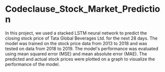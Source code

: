 # Codeclause_Stock_Market_Prediction


In this project, we used a stacked LSTM neural network to predict the closing stock price of Tata Global Beverages Ltd. for the next 28 days. The model was trained on the stock price data from 2013 to 2018 and was tested on data from 2018 to 2019. The model's performance was evaluated using mean squared error (MSE) and mean absolute error (MAE). The predicted and actual stock prices were plotted on a graph to visualize the performance of the model.
